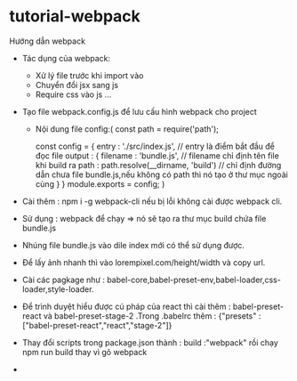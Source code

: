 # tutorial-webpack
Hướng dẫn webpack
- Tác dụng của webpack:
  + Xử lý file trước khi import vào
  + Chuyển đổi jsx sang js
  + Require css vào js
  ...
  
- Tạo file webpack.config.js để lưu cấu hình webpack cho project
  + Nội dung file config:( 
    const path = require('path');

      const config = {
          entry : './src/index.js',
          // entry là điểm bắt đầu để đọc file
          output : {
              filename : 'bundle.js',
              // filename chỉ định tên file khi build ra
              path : path.resolve(__dirname, 'build')
              // chỉ định đường dẫn chưa file bundle.js,nếu không có path thì nó tạo ở thư mục ngoài cùng
          }
      }
      module.exports = config;
  )
- Cài thêm : npm i -g webpack-cli nếu bị lỗi không cài được webpack cli.
- Sử dụng : webpack để chạy => nó sẽ tạo ra thư mục build chứa file bundle.js
- Nhúng file bundle.js vào dile index mới có thể sử dụng được.
- Để lấy ảnh nhanh thì vào lorempixel.com/height/width và copy url.
- Cài các pagkage như : babel-core,babel-preset-env,babel-loader,css-loader,style-loader.
- Để trình duyệt hiểu được cú pháp của react thì cài thêm : babel-preset-react và babel-preset-stage-2 
.Trong .babelrc thêm : {"presets" : ["babel-preset-react","react","stage-2"]}
- Thay đổi scripts trong package.json thành : build :"webpack" rồi chạy npm run build thay vì gõ webpack
-
